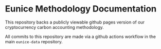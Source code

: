 # Eunice Methodology Documentation

This repository backs a publicly viewable github pages version of our cryptocurrency
carbon accounting methodology.

All commits to this repository are made via a github actions workflow in the
main `eunice-data` repository.
